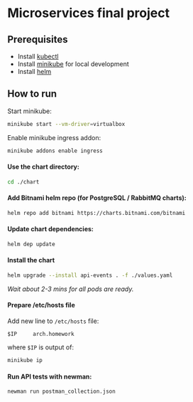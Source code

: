 # Microservices final project


## Prerequisites
* Install [kubectl](https://kubernetes.io/ru/docs/tasks/tools/install-kubectl/)
* Install [minikube](https://kubernetes.io/ru/docs/tasks/tools/install-minikube/) for local development
* Install [helm](https://helm.sh/docs/intro/install/)

## How to run
Start minikube:
```bash
minikube start --vm-driver=virtualbox
```
Enable minikube ingress addon:
```bash
minikube addons enable ingress
```
#### Use the chart directory:
```bash
cd ./chart
```

#### Add Bitnami helm repo (for PostgreSQL / RabbitMQ charts):
```bash
helm repo add bitnami https://charts.bitnami.com/bitnami
```

#### Update chart dependencies:
```bash
helm dep update
```

#### Install the chart
```bash
helm upgrade --install api-events . -f ./values.yaml
```
_Wait about 2-3 mins for all pods are ready._


#### Prepare /etc/hosts file
Add new line to `/etc/hosts` file:
```
$IP     arch.homework     
```
where `$IP` is output of:
```bash
minikube ip
```

#### Run API tests with newman:
```bash
newman run postman_collection.json
```
